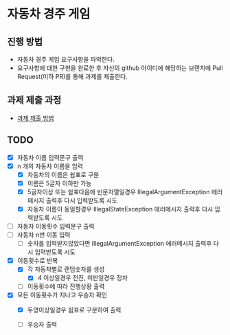# 자동차 경주 게임
## 진행 방법
* 자동차 경주 게임 요구사항을 파악한다.
* 요구사항에 대한 구현을 완료한 후 자신의 github 아이디에 해당하는 브랜치에 Pull Request(이하 PR)를 통해 과제를 제출한다.

## 과제 제출 과정
* [과제 제출 방법](https://github.com/next-step/nextstep-docs/tree/master/precourse)

## TODO

*[x] 자동차 이름 입력문구 출력
*[x] n 개의 자동차 이름을 입력
  *[x] 자동차의 이름은 쉼표로 구분
  *[x] 이름은 5글자 이하만 가능
  *[x] 5글자이상 또는 쉼표다음에 빈문자열일경우 IllegalArgumentException 에러메시지 출력후 다시 입력받도록 시도
  *[x] 자동차 이름이 동일할경우 IllegalStateException 에러메시지 출력후 다시 입력받도록 시도
*[ ] 자동차 이동횟수 입력문구 출력
*[ ] 자동차 n번 이동 입력
  *[ ] 숫자를 입력받지않았다면 IllegalArgumentException 에러메시지 출력후 다시 입력받도록 시도
*[x] 이동횟수로 반복 
  *[x] 각 자동차별로 랜덤숫자를 생성
    *[x] 4 이상일경우 전진, 미만일경우 정차
  *[ ] 이동횟수에 따라 진행상황 출력
*[x] 모든 이동횟수가 지나고 우승자 확인
  *[x] 두명이상일경우 쉼표로 구분하여 출력
  *[ ] 우승자 출력
    


